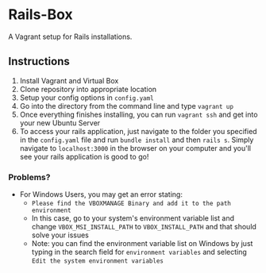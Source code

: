 # Rails-Box

A Vagrant setup for Rails installations.

## Instructions

1. Install Vagrant and Virtual Box
2. Clone repository into appropriate location
3. Setup your config options in `config.yaml`
4. Go into the directory from the command line and type `vagrant up`
5. Once everything finishes installing, you can run `vagrant ssh` and get into your new Ubuntu Server
6. To access your rails application, just navigate to the folder you specified in the `config.yaml` file and run `bundle install` and then `rails s`. Simply navigate to `localhost:3000` in the browser on your computer and you'll see your rails application is good to go!

### Problems?

- For Windows Users, you may get an error stating:
    - `Please find the VBOXMANAGE Binary and add it to the path environment`
    - In this case, go to your system's environment variable list and change `VBOX_MSI_INSTALL_PATH` to `VBOX_INSTALL_PATH` and that should solve your issues
    - Note: you can find the environment variable list on Windows by just typing in the search field for `environment variables` and selecting `Edit the system environment variables`

